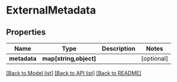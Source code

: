 # ExternalMetadata

## Properties
Name | Type | Description | Notes
------------ | ------------- | ------------- | -------------
**metadata** | **map[string,object]** |  | [optional] 

[[Back to Model list]](../../README.md#documentation-for-models) [[Back to API list]](../../README.md#documentation-for-api-endpoints) [[Back to README]](../../README.md)

